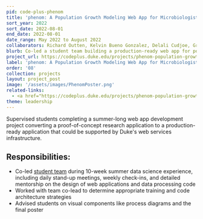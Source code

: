 ```yaml
---
pid: code-plus-phenom
title: 'phenom: A Population Growth Modeling Web App for Microbiologists'
sort_year: 2022
sort_date: 2022-08-01
end_date: 2022-08-01
date_range: May 2022 to August 2022
collaborators: Richard Outten, Kelvin Bueno Gonzalez, Delali Cudjoe, Grace Liu, Sigrid Real-Aguilar, Elise Zhang
blurb: Co-led a student team building a production-ready web app for population growth modeling.
project_url: https://codeplus.duke.edu/projects/phenom-population-growth-modeling-web-app-microbiologists
label: 'phenom: A Population Growth Modeling Web App for Microbiologists'
order: '08'
collection: projects
layout: project_post
image: '/assets/images/PhenomPoster.png'
related-links:
  - <a href="https://codeplus.duke.edu/projects/phenom-population-growth-modeling-web-app-microbiologists">phenom project website</a>
theme: leadership
---
```


Supervised students completing a summer-long web app development project converting a proof-of-concept
research application to a production-ready application that could be supported by Duke's web services
infrastructure.

## Responsibilities:

* Co-led [student team](https://codeplus.duke.edu/projects/phenom-population-growth-modeling-web-app-microbiologists) during 10-week summer data science experience, including daily stand-up meetings, weekly check-ins, and detailed mentorship on the design of web applications and data processing code
* Worked with team co-lead to determine appropriate training and code architecture strategies
* Advised students on visual components like process diagrams and the final poster